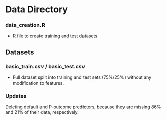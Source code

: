# Data Directory

### data_creation.R
* R file to create training and test datasets

## Datasets

### basic_train.csv / basic_test.csv
* Full dataset split into training and test sets (75%/25%) without any modification to features.

### Updates

Deleting default and P-outcome predictors, because they are missing 86% and 21% of their data, respectively.
